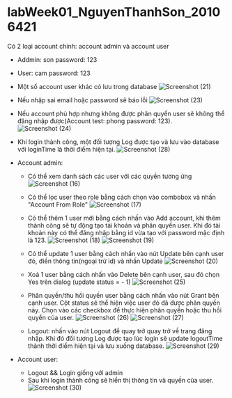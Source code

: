 # labWeek01_NguyenThanhSon_20106421
Có 2 loại account chính: account admin và account user
  - Addmin: son password: 123
  - User: cam password: 123
  - Một số account user khác có lưu trong database
    ![Screenshot (21)](https://github.com/son1105/labWeek01_NguyenThanhSon_20106421/assets/115455297/0dc9c635-343d-4973-a2e2-01437e221e53)

  - Nếu nhập sai email hoặc password sẽ báo lỗi
    ![Screenshot (23)](https://github.com/son1105/labWeek01_NguyenThanhSon_20106421/assets/115455297/90ffd0c0-d718-445c-95e3-d3b47a662c8a)

  - Nếu account phù hợp nhưng không được phân quyền user sẽ không thể đăng nhập được(Account test: phong password: 123).
    ![Screenshot (24)](https://github.com/son1105/labWeek01_NguyenThanhSon_20106421/assets/115455297/0c37f82e-5df9-4772-afb2-ac3fc42fbdfe)

  - Khi login thành công, một đối tượng Log được tạo và lưu vào database với loginTime là thời điểm hiện tại.
    ![Screenshot (28)](https://github.com/son1105/labWeek01_NguyenThanhSon_20106421/assets/115455297/2b967656-e2f5-4fd9-bffb-52062f81c8fe)

* Account admin:
  - Có thể xem danh sách các user với các quyền tương ứng
    ![Screenshot (16)](https://github.com/son1105/labWeek01_NguyenThanhSon_20106421/assets/115455297/da63778c-db59-4b0a-b67d-1d9b9bf88a3b)
    
  - Có thể lọc user theo role bằng cách chọn vào combobox và nhấn "Account From Role"
    ![Screenshot (17)](https://github.com/son1105/labWeek01_NguyenThanhSon_20106421/assets/115455297/6b89edd6-7f1e-4a4a-9117-85e1d0c52226)
    
  - Có thể thêm 1 user mới bằng cách nhấn vào Add account, khi thêm thành công sẽ tự động tạo tài khoản và phân quyền user. Khi đó tài khoản này có thể đăng nhập bằng id vừa tạo với password mặc định là 123.
    ![Screenshot (18)](https://github.com/son1105/labWeek01_NguyenThanhSon_20106421/assets/115455297/7219fd33-827e-436d-8dbc-86493cfe0bdd)
    ![Screenshot (19)](https://github.com/son1105/labWeek01_NguyenThanhSon_20106421/assets/115455297/32556aea-d446-4227-a03e-7a03e444392b)

  - Có thể update 1 user bằng cách nhấn vào nút Update bên cạnh user đó, điền thông tin(ngoại trừ id) và nhấn Update
    ![Screenshot (20)](https://github.com/son1105/labWeek01_NguyenThanhSon_20106421/assets/115455297/33451ddf-3893-40d2-8a52-975f4385e863)

  - Xoá 1 user bằng cách nhấn vào Delete bên cạnh user, sau đó chọn Yes trên dialog (update status = - 1)
    ![Screenshot (25)](https://github.com/son1105/labWeek01_NguyenThanhSon_20106421/assets/115455297/80a1d284-a179-46ed-8c7b-4e02e0a51a21)

  - Phân quyền/thu hồi quyền user bằng cách nhấn vào nút Grant bên cạnh user. Cột status sẽ thể hiện việc user đó đã được phân quyền này. Chọn vào các checkbox để thực hiện phân quyền hoặc thu hồi quyền của user.
    ![Screenshot (26)](https://github.com/son1105/labWeek01_NguyenThanhSon_20106421/assets/115455297/b7362374-d80f-4cb0-9d5c-d80b0c7f0fde)
    ![Screenshot (27)](https://github.com/son1105/labWeek01_NguyenThanhSon_20106421/assets/115455297/bb96b51e-52e2-47f1-bf53-8711f9937ecc)
    
  - Logout: nhấn vào nút Logout để quay trở quay trở về trang đăng nhập. Khi đó đối tượng Log được tạo lúc login sẽ update logoutTime thành thời điểm hiện tại và lưu xuống database.
    ![Screenshot (29)](https://github.com/son1105/labWeek01_NguyenThanhSon_20106421/assets/115455297/bc802dfb-202d-4665-990e-1b48151e3e9b)

* Account user:
  - Logout && Login giống với admin
  - Sau khi login thành công sẽ hiển thị thông tin và quyền của user.
    ![Screenshot (30)](https://github.com/son1105/labWeek01_NguyenThanhSon_20106421/assets/115455297/be9c860a-6b0f-4f5a-ad88-6e24ddb3d005)
